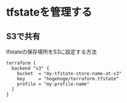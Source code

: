 # tfstateを管理する


## S3で共有

tfstateの保存場所をS3に設定する方法

```
terraform {
  backend "s3" {
    bucket  = "my-tfstate-store-name-at-s3"
    key     = "hogehoge/terraform.tfstate"
    profile = "my-profile-name"
  }
}
```
